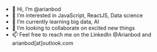 - 👋 Hi, I’m @arianbod
- 👀 I’m interested in JavaScript, ReactJS, Data science
- 🌱 I’m currently learning big data, AI
- 💞️ I’m looking to collaborate on excited new things
- 📫 Feel free to reach me on the LinkedIn @Arianbod and arianbod[at]outlook.com

<!---
arianbod/arianbod is a ✨ special ✨ repository because its `README.md` (this file) appears on your GitHub profile.
You can click the Preview link to take a look at your changes.
--->
